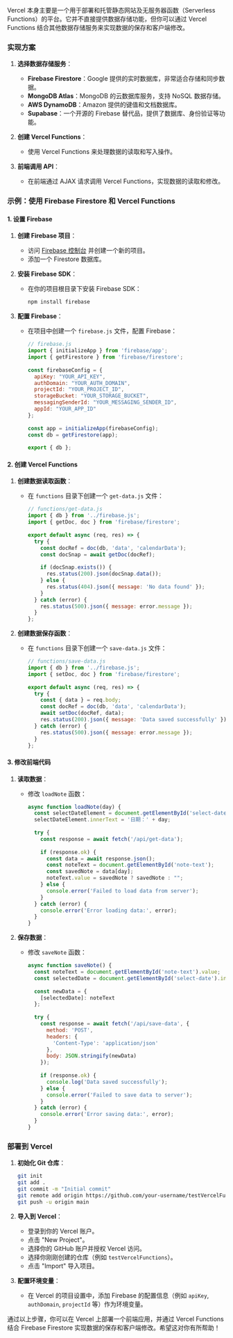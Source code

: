 Vercel 本身主要是一个用于部署和托管静态网站及无服务器函数（Serverless Functions）的平台。它并不直接提供数据存储功能，但你可以通过 Vercel Functions 结合其他数据存储服务来实现数据的保存和客户端修改。

### 实现方案

1. **选择数据存储服务**：
    - **Firebase Firestore**：Google 提供的实时数据库，非常适合存储和同步数据。
    - **MongoDB Atlas**：MongoDB 的云数据库服务，支持 NoSQL 数据存储。
    - **AWS DynamoDB**：Amazon 提供的键值和文档数据库。
    - **Supabase**：一个开源的 Firebase 替代品，提供了数据库、身份验证等功能。

2. **创建 Vercel Functions**：
    - 使用 Vercel Functions 来处理数据的读取和写入操作。

3. **前端调用 API**：
    - 在前端通过 AJAX 请求调用 Vercel Functions，实现数据的读取和修改。

### 示例：使用 Firebase Firestore 和 Vercel Functions

#### 1. 设置 Firebase

1. **创建 Firebase 项目**：
    - 访问 [Firebase 控制台](https://console.firebase.google.com/) 并创建一个新的项目。
    - 添加一个 Firestore 数据库。

2. **安装 Firebase SDK**：
    - 在你的项目根目录下安装 Firebase SDK：
      ```sh
      npm install firebase
      ```

3. **配置 Firebase**：
    - 在项目中创建一个 `firebase.js` 文件，配置 Firebase：
      ```javascript
      // firebase.js
      import { initializeApp } from 'firebase/app';
      import { getFirestore } from 'firebase/firestore';
 
      const firebaseConfig = {
        apiKey: "YOUR_API_KEY",
        authDomain: "YOUR_AUTH_DOMAIN",
        projectId: "YOUR_PROJECT_ID",
        storageBucket: "YOUR_STORAGE_BUCKET",
        messagingSenderId: "YOUR_MESSAGING_SENDER_ID",
        appId: "YOUR_APP_ID"
      };
 
      const app = initializeApp(firebaseConfig);
      const db = getFirestore(app);
 
      export { db };
      ```

#### 2. 创建 Vercel Functions

1. **创建数据读取函数**：
    - 在 `functions` 目录下创建一个 `get-data.js` 文件：
      ```javascript
      // functions/get-data.js
      import { db } from '../firebase.js';
      import { getDoc, doc } from 'firebase/firestore';
 
      export default async (req, res) => {
        try {
          const docRef = doc(db, 'data', 'calendarData');
          const docSnap = await getDoc(docRef);
 
          if (docSnap.exists()) {
            res.status(200).json(docSnap.data());
          } else {
            res.status(404).json({ message: 'No data found' });
          }
        } catch (error) {
          res.status(500).json({ message: error.message });
        }
      };
      ```

2. **创建数据保存函数**：
    - 在 `functions` 目录下创建一个 `save-data.js` 文件：
      ```javascript
      // functions/save-data.js
      import { db } from '../firebase.js';
      import { setDoc, doc } from 'firebase/firestore';
 
      export default async (req, res) => {
        try {
          const { data } = req.body;
          const docRef = doc(db, 'data', 'calendarData');
          await setDoc(docRef, data);
          res.status(200).json({ message: 'Data saved successfully' });
        } catch (error) {
          res.status(500).json({ message: error.message });
        }
      };
      ```

#### 3. 修改前端代码

1. **读取数据**：
    - 修改 `loadNote` 函数：
      ```javascript
      async function loadNote(day) {
        const selectDateElement = document.getElementById('select-date');
        selectDateElement.innerText = '日期：' + day;
 
        try {
          const response = await fetch('/api/get-data');
 
          if (response.ok) {
            const data = await response.json();
            const noteText = document.getElementById('note-text');
            const savedNote = data[day];
            noteText.value = savedNote ? savedNote : "";
          } else {
            console.error('Failed to load data from server');
          }
        } catch (error) {
          console.error('Error loading data:', error);
        }
      }
      ```

2. **保存数据**：
    - 修改 `saveNote` 函数：
      ```javascript
      async function saveNote() {
        const noteText = document.getElementById('note-text').value;
        const selectedDate = document.getElementById('select-date').innerText.split('：')[1];
 
        const newData = {
          [selectedDate]: noteText
        };
 
        try {
          const response = await fetch('/api/save-data', {
            method: 'POST',
            headers: {
              'Content-Type': 'application/json'
            },
            body: JSON.stringify(newData)
          });
 
          if (response.ok) {
            console.log('Data saved successfully');
          } else {
            console.error('Failed to save data to server');
          }
        } catch (error) {
          console.error('Error saving data:', error);
        }
      }
      ```

### 部署到 Vercel

1. **初始化 Git 仓库**：
   ```sh
   git init
   git add .
   git commit -m "Initial commit"
   git remote add origin https://github.com/your-username/testVercelFunctions.git
   git push -u origin main
   ```

2. **导入到 Vercel**：
    - 登录到你的 Vercel 账户。
    - 点击 "New Project"。
    - 选择你的 GitHub 账户并授权 Vercel 访问。
    - 选择你刚刚创建的仓库（例如 `testVercelFunctions`）。
    - 点击 "Import" 导入项目。

3. **配置环境变量**：
    - 在 Vercel 的项目设置中，添加 Firebase 的配置信息（例如 `apiKey`, `authDomain`, `projectId` 等）作为环境变量。

通过以上步骤，你可以在 Vercel 上部署一个前端应用，并通过 Vercel Functions 结合 Firebase Firestore 实现数据的保存和客户端修改。希望这对你有所帮助！